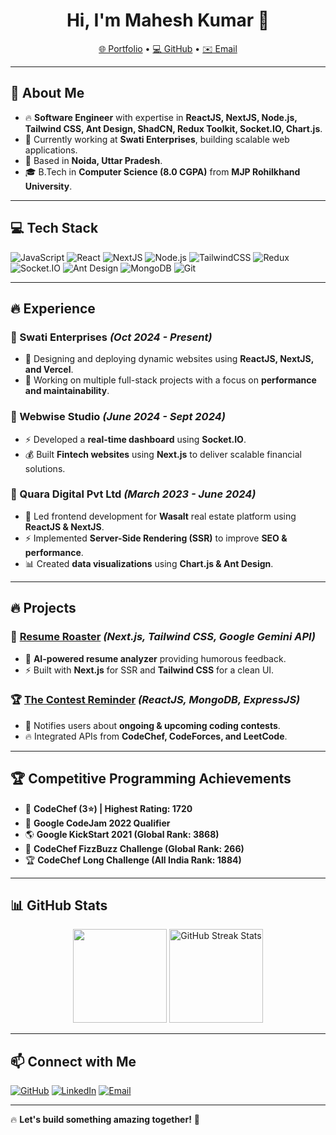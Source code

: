 <h1 align="center">Hi, I'm Mahesh Kumar 👋</h1>
<p align="center">
  <a href="https://mahesh-portfolio-theta.vercel.app/">🌐 Portfolio</a> •
  <a href="https://github.com/iammk105209">💻 GitHub</a> •
  <a href="mailto:iammk105209@gmail.com">✉️ Email</a>
</p>

---

## 🚀 About Me
- 🔥 **Software Engineer** with expertise in **ReactJS, NextJS, Node.js, Tailwind CSS, Ant Design, ShadCN, Redux Toolkit, Socket.IO, Chart.js**.
- 💼 Currently working at **Swati Enterprises**, building scalable web applications.
- 📍 Based in **Noida, Uttar Pradesh**.
- 🎓 B.Tech in **Computer Science (8.0 CGPA)** from **MJP Rohilkhand University**.

---

## 💻 Tech Stack
![JavaScript](https://img.shields.io/badge/JavaScript-F7DF1E?style=for-the-badge&logo=javascript&logoColor=black)
![React](https://img.shields.io/badge/ReactJS-61DAFB?style=for-the-badge&logo=react&logoColor=black)
![NextJS](https://img.shields.io/badge/NextJS-000000?style=for-the-badge&logo=next.js&logoColor=white)
![Node.js](https://img.shields.io/badge/Node.js-339933?style=for-the-badge&logo=nodedotjs&logoColor=white)
![TailwindCSS](https://img.shields.io/badge/TailwindCSS-06B6D4?style=for-the-badge&logo=tailwindcss&logoColor=white)
![Redux](https://img.shields.io/badge/Redux-764ABC?style=for-the-badge&logo=redux&logoColor=white)
![Socket.IO](https://img.shields.io/badge/Socket.IO-010101?style=for-the-badge&logo=socket.io&logoColor=white)
![Ant Design](https://img.shields.io/badge/AntDesign-0170FE?style=for-the-badge&logo=antdesign&logoColor=white)
![MongoDB](https://img.shields.io/badge/MongoDB-47A248?style=for-the-badge&logo=mongodb&logoColor=white)
![Git](https://img.shields.io/badge/Git-F05032?style=for-the-badge&logo=git&logoColor=white)

---

## 🔥 Experience

### 🏢 Swati Enterprises *(Oct 2024 - Present)*
- 🚀 Designing and deploying dynamic websites using **ReactJS, NextJS, and Vercel**.
- 🔧 Working on multiple full-stack projects with a focus on **performance and maintainability**.

### 🏢 Webwise Studio *(June 2024 - Sept 2024)*
- ⚡ Developed a **real-time dashboard** using **Socket.IO**.
- 💰 Built **Fintech websites** using **Next.js** to deliver scalable financial solutions.

### 🏢 Quara Digital Pvt Ltd *(March 2023 - June 2024)*
- 🏡 Led frontend development for **Wasalt** real estate platform using **ReactJS & NextJS**.
- ⚡ Implemented **Server-Side Rendering (SSR)** to improve **SEO & performance**.
- 📊 Created **data visualizations** using **Chart.js & Ant Design**.

---

## 🔥 Projects

### 🎯 [Resume Roaster](https://github.com/iammk105209/resume-roaster) *(Next.js, Tailwind CSS, Google Gemini API)*
- 🤖 **AI-powered resume analyzer** providing humorous feedback.
- ⚡ Built with **Next.js** for SSR and **Tailwind CSS** for a clean UI.

### 🏆 [The Contest Reminder](https://github.com/iammk105209/contest-reminder) *(ReactJS, MongoDB, ExpressJS)*
- 📅 Notifies users about **ongoing & upcoming coding contests**.
- 🔥 Integrated APIs from **CodeChef, CodeForces, and LeetCode**.

---

## 🏆 Competitive Programming Achievements
- 🏅 **CodeChef (3⭐) | Highest Rating: 1720**
- 🥇 **Google CodeJam 2022 Qualifier**
- 🌎 **Google KickStart 2021 (Global Rank: 3868)**
- 🚀 **CodeChef FizzBuzz Challenge (Global Rank: 266)**
- 🏆 **CodeChef Long Challenge (All India Rank: 1884)**

---

## 📊 GitHub Stats  
<p align="center">
  <img src="https://github-readme-stats-git-masterrstaa-rickstaa.vercel.app/api?username=itsiammk&show_icons=true&theme=radical" height="150">
    <img src="[https://github-readme-streak-stats.vercel.app/?user=iammk105209&theme=radical](https://img.shields.io/badge/Daily%20Streak-Check%20GitHub%20Profile-green?style=for-the-badge)" alt="GitHub Streak Stats" height="150">

</p>

---

## 📫 Connect with Me
[![GitHub](https://img.shields.io/badge/GitHub-171515?style=for-the-badge&logo=github&logoColor=white)](https://github.com/iammk105209)
[![LinkedIn](https://img.shields.io/badge/LinkedIn-0077B5?style=for-the-badge&logo=linkedin&logoColor=white)](https://www.linkedin.com/in/yourprofile)
[![Email](https://img.shields.io/badge/Email-D14836?style=for-the-badge&logo=gmail&logoColor=white)](mailto:iammk105209@gmail.com)

---

🔥 **Let's build something amazing together!** 🚀
